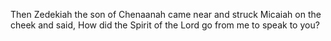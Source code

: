 Then Zedekiah the son of Chenaanah came near and struck Micaiah on the cheek and said, How did the Spirit of the Lord go from me to speak to you?
